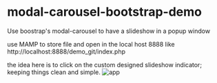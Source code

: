 # modal-carousel-bootstrap-demo

Use boostrap's modal-carousel to have a slideshow in a popup window

use MAMP to store file and open in the local host 8888 like http://localhost:8888/demo_git/index.php


the idea here is to click on the custom designed slideshow indicator; keeping things clean and simple. 
![app](http://i.imgur.com/yCzf0td.png)

